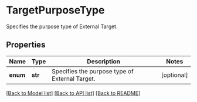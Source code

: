 # TargetPurposeType

Specifies the purpose type of External Target.

## Properties
Name | Type | Description | Notes
------------ | ------------- | ------------- | -------------
**enum** | **str** | Specifies the purpose type of External Target. | [optional] 

[[Back to Model list]](../README.md#documentation-for-models) [[Back to API list]](../README.md#documentation-for-api-endpoints) [[Back to README]](../README.md)


